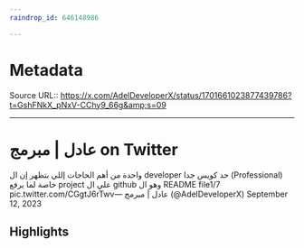 ```yaml
---
raindrop_id: 646148986

---
```


# Metadata
Source URL:: https://x.com/AdelDeveloperX/status/1701661023877439786?t=GshFNkX_pNxV-CChy9_66g&amp;s=09


---
# ‏عادل | مبرمج on Twitter

واحدة من أهم الحاجات إللي بتظهر إن ال developer حد كويس جدا (Professional) خاصة لما يرفع project علي ال github وهو ال README file1/7 pic.twitter.com/CGgtJ6rTwv— ‏عادل | مبرمج (@AdelDeveloperX) September 12, 2023

## Highlights
